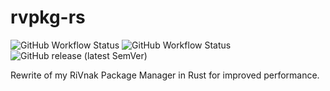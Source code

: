 # rvpkg-rs

![GitHub Workflow Status](https://img.shields.io/github/workflow/status/mrivnak/rvpkg-rs/Check)
![GitHub Workflow Status](https://img.shields.io/github/workflow/status/mrivnak/rvpkg-rs/Test?label=tests)
![GitHub release (latest SemVer)](https://img.shields.io/github/v/release/mrivnak/rvpkg-rs)

Rewrite of my RiVnak Package Manager in Rust for improved performance.
